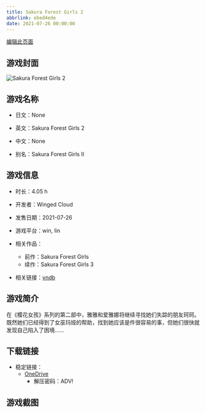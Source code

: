 ```yaml
---
title: Sakura Forest Girls 2
abbrlink: ebed4ede
date: 2021-07-26 00:00:00
---
```

[编辑此页面](https://github.com/ACG-3/ADV3-source/blob/main/source/_posts/games/Sakura%20Forest%20Girls%202.md)

## 游戏封面

![Sakura Forest Girls 2](https://pan.timero.xyz/d/onedrive/img_lib_001/Sakura%20Forest%20Girls%202_cover.avif)


## 游戏名称

- 日文：None
- 英文：Sakura Forest Girls 2
- 中文：None

- 别名：Sakura Forest Girls II


## 游戏信息

- 时长：4.05 h
- 开发者：Winged Cloud
- 发售日期：2021-07-26
- 游戏平台：win, lin
- 相关作品：
   - 前作：Sakura Forest Girls
   - 续作：Sakura Forest Girls 3

- 相关链接：[vndb](https://vndb.org/v31635)


## 游戏简介

在《樱花女孩》系列的第二部中，雅雅和爱雅娜将继续寻找她们失踪的朋友珂珂。既然她们已经得到了女巫玛娅的帮助，找到她应该是件很容易的事，但她们很快就发现自己陷入了困境......


## 下载链接

- 稳定链接：
    - [OneDrive](https://pan.timero.xyz/onedrive/adv_lib_001/Sakura%20Forest%20Girls%202)
        - 解压密码：ADV!



## 游戏截图


